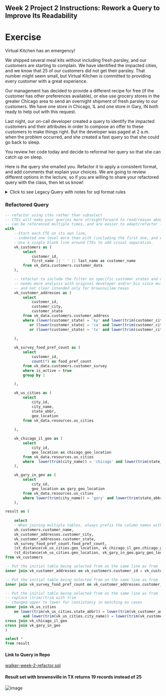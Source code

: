 ##  Week 2 Project 2 Instructions: Rework a Query to Improve Its Readability
# Exercise
Virtual Kitchen has an emergency! 

We shipped several meal kits without including fresh parsley, and our customers are starting to complain. We have identified the impacted cities, and we know that 25 of our customers did not get their parsley. That number might seem small, but Virtual Kitchen is committed to providing every customer with a great experience.

Our management has decided to provide a different recipe for free (if the customer has other preferences available), or else use grocery stores in the greater Chicago area to send an overnight shipment of fresh parsley to our customers. We have one store in Chicago, IL and one store in Gary, IN both ready to help out with this request.

Last night, our on-call developer created a query to identify the impacted customers and their attributes in order to compose an offer to these customers to make things right. But the developer was paged at 2 a.m. when the problem occurred, and she created a fast query so that she could go back to sleep.

You review her code today and decide to reformat her query so that she can catch up on sleep.

Here is the query she emailed you. Refactor it to apply a consistent format, and add comments that explain your choices. We are going to review different options in the lecture, so if you are willing to share your refactored query with the class, then let us know!

<details>
    <summary>Click to see Legacy Query with notes for sql format rules</summary>

  ```sql
select 
    first_name || ' ' || last_name as customer_name,
    ca.customer_city,
    ca.customer_state,
    s.food_pref_count,
    (st_distance(us.geo_location, chic.geo_location) / 1609)::int as chicago_distance_miles,
    (st_distance(us.geo_location, gary.geo_location) / 1609)::int as gary_distance_miles

-- Avoid aliases in from clauses and join conditions.   
from vk_data.customers.customer_address as ca
 
--Join clauses should be fully qualified.  
--Implicit/explicit aliasing of table
--Avoid aliases in from clauses and join conditions
join vk_data.customers.customer_data c on ca.customer_id = c.customer_id

--join clauses should be fully qualified
--Implicit/explicit aliasing of table
--Avoid aliases in from clauses and join conditions
left join vk_data.resources.us_cities us 

--Function names must be lower case
on UPPER(rtrim(ltrim(ca.customer_state))) = upper(TRIM(us.state_abbr))
    and trim(lower(ca.customer_city)) = trim(lower(us.city_name))

--Join clauses should be fully qualified
join (
    select 
        customer_id,
        count(*) as food_pref_count
    from vk_data.customers.customer_survey
    where is_active = true
    group by 1

--Implicit/explicit aliasing of table    
) s on c.customer_id = s.customer_id
    cross join 
    ( select 
        geo_location
    from vk_data.resources.us_cities 

    --Implicit/explicit aliasing of table
    where city_name = 'CHICAGO' and state_abbr = 'IL') chic
cross join 
    ( select 
        geo_location
    from vk_data.resources.us_cities 

    --Implicit/explicit aliasing of table
    where city_name = 'GARY' and state_abbr = 'IN') gary
where 
    ((trim(city_name) ilike '%concord%' or trim(city_name) ilike '%georgetown%' or trim(city_name) ilike '%ashland%')
    and customer_state = 'KY')
    or
    (customer_state = 'CA' and (trim(city_name) ilike '%oakland%' or trim(city_name) ilike '%pleasant hill%'))
    or
    (customer_state = 'TX' and (trim(city_name) ilike '%arlington%') or trim(city_name) ilike '%brownsville%')

  ```
</details>

### Refactored Query
```sql
-- refactor using ctes rather than subselect
-- CTEs will make your queries more straightforward to read/reason about, 
-- can be referenced multiple times, and are easier to adapt/refactor later
with 
    --Start each CTE on its own line, 
    --indented one level more than with (including the first one, and even if there is only one)
    --Use a single blank line around CTEs to add visual separation.  
    vk_customers as (
        select 
            customer_id,
            first_name || ' ' || last_name as customer_name
        from vk_data.customers.customer_data
    ),

    -- refactor to include the filter on specific customer states and cities
    -- needs more analysis with original developer and/or biz since multiple brownsville cities, 
    -- and not clear intended only for browsnvilee texas
    vk_customer_addresses as (
        select
            customer_id,
            customer_city,
            customer_state
        from vk_data.customers.customer_address
        where (lower(customer_state) = 'ky' and lower(trim(customer_city)) in ('concord','georgetown','ashland'))
           or (lower(customer_state) = 'ca' and lower(trim(customer_city)) in ('oakland','pleasant hill'))
           or (lower(customer_state) = 'tx' and lower(trim(customer_city)) in ('arlington','brownsville'))   
         
    ),

    vk_survey_food_pref_count as (
        select 
            customer_id,
            count(*) as food_pref_count
        from vk_data.customers.customer_survey
        where is_active = true
        group by 1

    ),

    vk_us_cities as (
        select  
            city_id,
            city_name,
            state_abbr,
            geo_location
        from vk_data.resources.us_cities
        
    ),

    vk_chicago_il_geo as (
        select  
            city_id,
            geo_location as chicago_geo_location 
        from vk_data.resources.us_cities
        where  lower(trim(city_name)) = 'chicago' and lower(trim(state_abbr)) = 'il'
    ),

    vk_gary_in_geo as (
        select  
            city_id,
            geo_location as gary_geo_location
        from vk_data.resources.us_cities
        where lower(trim(city_name)) = 'gary' and lower(trim(state_abbr)) = 'in'
    ),

result as (
    
    select 
    --When joining multiple tables, always prefix the column names with the table name/alias.
    vk_customers.customer_name,
    vk_customer_addresses.customer_city,
    vk_customer_addresses.customer_state,
    vk_survey_food_pref_count.food_pref_count,
    (st_distance(vk_us_cities.geo_location, vk_chicago_il_geo.chicago_geo_location) / 1609)::int as chicago_distance_miles,
    (st_distance(vk_us_cities.geo_location, vk_gary_in_geo.gary_geo_location) / 1609)::int as gary_distance_miles
from vk_customers

-- Put the initial table being selected from on the same line as from
inner join vk_customer_addresses on vk_customers.customer_id = vk_customer_addresses.customer_id

-- Put the initial table being selected from on the same line as from
inner join vk_survey_food_pref_count on vk_customer_addresses.customer_id = vk_survey_food_pref_count.customer_id

-- Put the initial table being selected from on the same line as from
-- replace ltrim/rtrim with trim
-- changed upper to lower for consistancy in matching on cases
inner join vk_us_cities 
    on lower(trim(vk_us_cities.state_abbr)) = lower(trim(vk_customer_addresses.customer_state))
        and lower(trim(vk_us_cities.city_name)) = lower(trim(vk_customer_addresses.customer_city)) 
cross join vk_chicago_il_geo
cross join vk_gary_in_geo
)

select *
from result
```

#### Link to Query in Repo
[walker-week-2-refactor.sql](https://github.com/jtomkins/corise-advanced-sql/blob/advanced-sql-week-2-exercises/walker-week-2-refactor.sql)

#### Result set with brownsville in TX returns 19 records instead of 25
![image](https://user-images.githubusercontent.com/8420258/217927170-4a7878b3-ecfe-409b-892c-a50b23384634.png)

